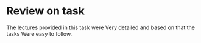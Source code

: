 # Review on task
The lectures provided in this task were 
Very detailed and based on that the tasks 
Were easy to follow.

